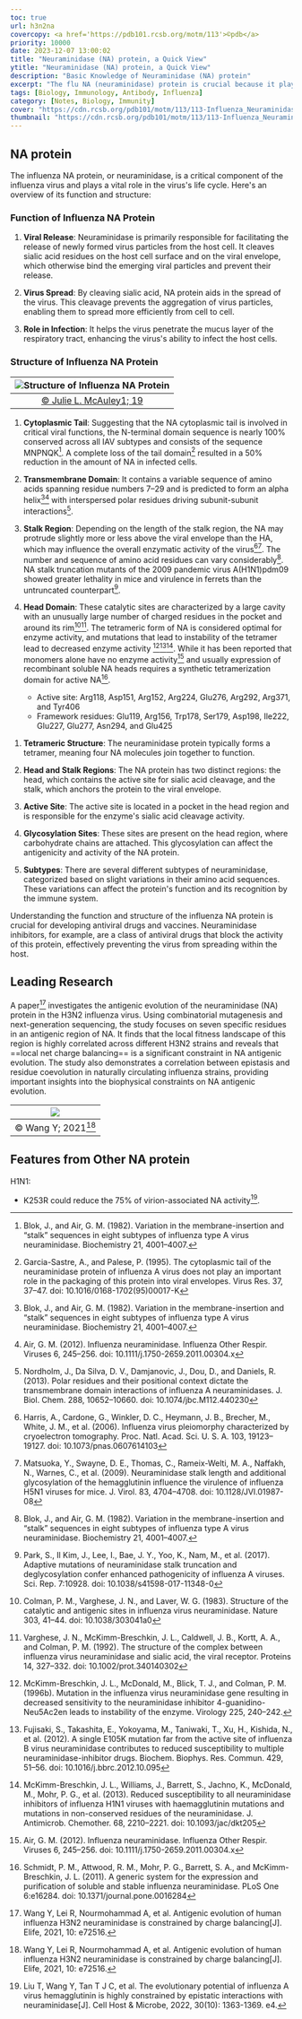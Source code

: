 ```yaml
---
toc: true
url: h3n2na
covercopy: <a href='https://pdb101.rcsb.org/motm/113'>©pdb</a>
priority: 10000
date: 2023-12-07 13:00:02
title: "Neuraminidase (NA) protein, a Quick View"
ytitle: "Neuraminidase (NA) protein, a Quick View"
description: "Basic Knowledge of Neuraminidase (NA) protein"
excerpt: "The flu NA (neuraminidase) protein is crucial because it plays a key role in the influenza virus's ability to infect host cells and spread within the body. It helps the virus to release newly formed viral particles from infected cells, facilitating the spread of the infection. As such, it's a key target for antiviral drugs and vaccine development, helping in controlling and preventing flu outbreaks."
tags: [Biology, Immunology, Antibody, Influenza]
category: [Notes, Biology, Immunity]
cover: "https://cdn.rcsb.org/pdb101/motm/113/113-Influenza_Neuraminidase-neuraminidases.jpg"
thumbnail: "https://cdn.rcsb.org/pdb101/motm/113/113-Influenza_Neuraminidase-neuraminidases.jpg"
---
```



## NA protein

The influenza NA protein, or neuraminidase, is a critical component of the influenza virus and plays a vital role in the virus's life cycle. Here's an overview of its function and structure:

### Function of Influenza NA Protein

1. **Viral Release**: Neuraminidase is primarily responsible for facilitating the release of newly formed virus particles from the host cell. It cleaves sialic acid residues on the host cell surface and on the viral envelope, which otherwise bind the emerging viral particles and prevent their release.

2. **Virus Spread**: By cleaving sialic acid, NA protein aids in the spread of the virus. This cleavage prevents the aggregation of virus particles, enabling them to spread more efficiently from cell to cell.

3. **Role in Infection**: It helps the virus penetrate the mucus layer of the respiratory tract, enhancing the virus's ability to infect the host cells.

### Structure of Influenza NA Protein

|![Structure of Influenza NA Protein](https://www.frontiersin.org/files/Articles/432609/fmicb-10-00039-HTML/image_m/fmicb-10-00039-g001.jpg)|
|:-:|
|[© Julie L. McAuley1; 19](https://www.frontiersin.org/articles/10.3389/fmicb.2019.00039/full)|



1. **Cytoplasmic Tail**: Suggesting that the NA cytoplasmic tail is involved in critical viral functions, the N-terminal domain sequence is nearly 100% conserved across all IAV subtypes and consists of the sequence MNPNQK[^Blok_J_82]. A complete loss of the tail domain[^Garcia-Sastre_95] resulted in a 50% reduction in the amount of NA in infected cells.

2. **Transmembrane Domain**: It contains a variable sequence of amino acids spanning residue numbers 7–29 and is predicted to form an alpha helix[^Blok_J_82][^Air_12] with interspersed polar residues driving subunit-subunit interactions[^Nordholm]. 

3. **Stalk Region**: Depending on the length of the stalk region, the NA may protrude slightly more or less above the viral envelope than the HA, which may influence the overall enzymatic activity of the virus[^Harris_A_06][^Matsuoka_Y_09]. The number and sequence of amino acid residues can vary considerably[^Blok_J_82].  NA stalk truncation mutants of the 2009 pandemic virus A(H1N1)pdm09 showed greater lethality in mice and virulence in ferrets than the untruncated counterpart[^Park_17].

4. **Head Domain**: These catalytic sites are characterized by a large cavity with an unusually large number of charged residues in the pocket and around its rim[^Colman_83][^Varghese_92]. The tetrameric form of NA is considered optimal for enzyme activity, and mutations that lead to instability of the tetramer lead to decreased enzyme activity [^McKimm_96b][^Fujisaki_12][^McKimm_13]. While it has been reported that monomers alone have no enzyme activity[^Air_12] and usually expression of recombinant soluble NA heads requires a synthetic tetramerization domain for active NA[^Schmidt_11].
    - Active site: Arg118, Asp151, Arg152, Arg224, Glu276, Arg292, Arg371, and Tyr406
    - Framework residues: Glu119, Arg156, Trp178, Ser179, Asp198, Ile222, Glu227, Glu277, Asn294, and Glu425


[^Schmidt_11]: Schmidt, P. M., Attwood, R. M., Mohr, P. G., Barrett, S. A., and McKimm-Breschkin, J. L. (2011). A generic system for the expression and purification of soluble and stable influenza neuraminidase. PLoS One 6:e16284. doi: 10.1371/journal.pone.0016284
[^McKimm_13]: McKimm-Breschkin, J. L., Williams, J., Barrett, S., Jachno, K., McDonald, M., Mohr, P. G., et al. (2013). Reduced susceptibility to all neuraminidase inhibitors of influenza H1N1 viruses with haemagglutinin mutations and mutations in non-conserved residues of the neuraminidase. J. Antimicrob. Chemother. 68, 2210–2221. doi: 10.1093/jac/dkt205
[^Fujisaki_12]: Fujisaki, S., Takashita, E., Yokoyama, M., Taniwaki, T., Xu, H., Kishida, N., et al. (2012). A single E105K mutation far from the active site of influenza B virus neuraminidase contributes to reduced susceptibility to multiple neuraminidase-inhibitor drugs. Biochem. Biophys. Res. Commun. 429, 51–56. doi: 10.1016/j.bbrc.2012.10.095
[^McKimm_96b]: McKimm-Breschkin, J. L., McDonald, M., Blick, T. J., and Colman, P. M. (1996b). Mutation in the influenza virus neuraminidase gene resulting in decreased sensitivity to the neuraminidase inhibitor 4-guanidino-Neu5Ac2en leads to instability of the enzyme. Virology 225, 240–242.


[^Varghese_92]: Varghese, J. N., McKimm-Breschkin, J. L., Caldwell, J. B., Kortt, A. A., and Colman, P. M. (1992). The structure of the complex between influenza virus neuraminidase and sialic acid, the viral receptor. Proteins 14, 327–332. doi: 10.1002/prot.340140302
[^Colman_83]: Colman, P. M., Varghese, J. N., and Laver, W. G. (1983). Structure of the catalytic and antigenic sites in influenza virus neuraminidase. Nature 303, 41–44. doi: 10.1038/303041a0
[^Park_17]: Park, S., Il Kim, J., Lee, I., Bae, J. Y., Yoo, K., Nam, M., et al. (2017). Adaptive mutations of neuraminidase stalk truncation and deglycosylation confer enhanced pathogenicity of influenza A viruses. Sci. Rep. 7:10928. doi: 10.1038/s41598-017-11348-0
[^Nordholm]: Nordholm, J., Da Silva, D. V., Damjanovic, J., Dou, D., and Daniels, R. (2013). Polar residues and their positional context dictate the transmembrane domain interactions of influenza A neuraminidases. J. Biol. Chem. 288, 10652–10660. doi: 10.1074/jbc.M112.440230
[^Air_12]: Air, G. M. (2012). Influenza neuraminidase. Influenza Other Respir. Viruses 6, 245–256. doi: 10.1111/j.1750-2659.2011.00304.x
[^Harris_A_06]: Harris, A., Cardone, G., Winkler, D. C., Heymann, J. B., Brecher, M., White, J. M., et al. (2006). Influenza virus pleiomorphy characterized by cryoelectron tomography. Proc. Natl. Acad. Sci. U. S. A. 103, 19123–19127. doi: 10.1073/pnas.0607614103
[^Matsuoka_Y_09]: Matsuoka, Y., Swayne, D. E., Thomas, C., Rameix-Welti, M. A., Naffakh, N., Warnes, C., et al. (2009). Neuraminidase stalk length and additional glycosylation of the hemagglutinin influence the virulence of influenza H5N1 viruses for mice. J. Virol. 83, 4704–4708. doi: 10.1128/JVI.01987-08

[^Blok_J_82]: Blok, J., and Air, G. M. (1982). Variation in the membrane-insertion and “stalk” sequences in eight subtypes of influenza type A virus neuraminidase. Biochemistry 21, 4001–4007.
[^Garcia-Sastre_95]: Garcia-Sastre, A., and Palese, P. (1995). The cytoplasmic tail of the neuraminidase protein of influenza A virus does not play an important role in the packaging of this protein into viral envelopes. Virus Res. 37, 37–47. doi: 10.1016/0168-1702(95)00017-K


1. **Tetrameric Structure**: The neuraminidase protein typically forms a tetramer, meaning four NA molecules join together to function.

2. **Head and Stalk Regions**: The NA protein has two distinct regions: the head, which contains the active site for sialic acid cleavage, and the stalk, which anchors the protein to the viral envelope.

3. **Active Site**: The active site is located in a pocket in the head region and is responsible for the enzyme's sialic acid cleavage activity.

4. **Glycosylation Sites**: These sites are present on the head region, where carbohydrate chains are attached. This glycosylation can affect the antigenicity and activity of the NA protein.

5. **Subtypes**: There are several different subtypes of neuraminidase, categorized based on slight variations in their amino acid sequences. These variations can affect the protein's function and its recognition by the immune system.




Understanding the function and structure of the influenza NA protein is crucial for developing antiviral drugs and vaccines. Neuraminidase inhibitors, for example, are a class of antiviral drugs that block the activity of this protein, effectively preventing the virus from spreading within the host.


## Leading Research

A paper[^Wang_Y_21] investigates the antigenic evolution of the neuraminidase (NA) protein in the H3N2 influenza virus. Using combinatorial mutagenesis and next-generation sequencing, the study focuses on seven specific residues in an antigenic region of NA. It finds that the local fitness landscape of this region is highly correlated across different H3N2 strains and reveals that ==local net charge balancing== is a significant constraint in NA antigenic evolution. The study also demonstrates a correlation between epistasis and residue coevolution in naturally circulating influenza strains, providing important insights into the biophysical constraints on NA antigenic evolution.

|![](https://iiif.elifesciences.org/lax/72516%2Felife-72516-fig1-v2.tif/full/1500,/0/default.jpg)|
|:-:|
|© Wang Y; 2021[^Wang_Y_21]|

[^Wang_Y_21]: Wang Y, Lei R, Nourmohammad A, et al. Antigenic evolution of human influenza H3N2 neuraminidase is constrained by charge balancing[J]. Elife, 2021, 10: e72516.


## Features from Other NA protein

H1N1:
  - K253R could reduce the 75% of virion-associated NA activity[^Liu_T_22].


[^Liu_T_22]: Liu T, Wang Y, Tan T J C, et al. The evolutionary potential of influenza A virus hemagglutinin is highly constrained by epistatic interactions with neuraminidase[J]. Cell Host & Microbe, 2022, 30(10): 1363-1369. e4.


<style>
pre {
  background-color:#38393d;
  color: #5fd381;
}
</style>
